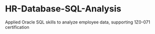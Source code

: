 # HR-Database-SQL-Analysis
Applied Oracle SQL skills to analyze employee data, supporting 1Z0-071 certification
